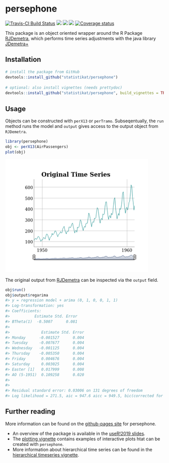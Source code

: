 
<!-- README.md is generated from README.Rmd. Please edit that file -->

# persephone

[![Travis-CI Build
Status](https://img.shields.io/travis/statistikat/persephone.svg?logo=travis)](https://travis-ci.org/statistikat/persephone)
[![](https://img.shields.io/badge/lifecycle-experimental-orange.svg?logo=github)](https://www.tidyverse.org/lifecycle/#experimental)
[![](https://img.shields.io/github/languages/code-size/statistikat/persephone.svg?logo=github)](https://github.com/statistikat/persephone)
[![](https://img.shields.io/github/last-commit/statistikat/persephone.svg?logo=github)](https://github.com/statistikat/persephone/commits/master)
[![Coverage
status](https://coveralls.io/repos/github/statistikat/persephone/badge.svg)](https://coveralls.io/r/statistikat/persephone?branch=master&service=github)

This package is an object oriented wrapper around the R Package
[RJDemetra](https://github.com/nbbrd/rjdemetra), which performs time
series adjustments with the java library
[JDemetra+](https://github.com/jdemetra)

## Installation

``` r
# install the package from GitHub
devtools::install_github("statistikat/persephone")

# optional: also install vignettes (needs prettydoc)
devtools::install_github("statistikat/persephone", build_vignettes = TRUE)
```

## Usage

Objects can be constructed with `perX13` or `perTramo`.
Subseqentually, the `run` method runs the model and `output` gives
access to the output object from `RJDemetra`.

``` r
library(persephone)
obj <- perX13(AirPassengers)
plot(obj)
```

<img src="man/figures/README-unnamed-chunk-1-1.png" width="90%" />

The original output from [RJDemetra](https://github.com/nbbrd/rjdemetra)
can be inspected via the `output` field.

``` r
obj$run()
obj$output$regarima
#> y = regression model + arima (0, 1, 0, 0, 1, 1)
#> Log-transformation: yes
#> Coefficients:
#>           Estimate Std. Error
#> BTheta(1)  -0.5007      0.081
#> 
#>              Estimate Std. Error
#> Monday      -0.001527      0.004
#> Tuesday     -0.007677      0.004
#> Wednesday   -0.001125      0.004
#> Thursday    -0.005350      0.004
#> Friday       0.004676      0.004
#> Saturday     0.003025      0.004
#> Easter [1]   0.017999      0.008
#> AO (5-1951)  0.109258      0.020
#> 
#> 
#> Residual standard error: 0.03006 on 131 degrees of freedom
#> Log likelihood = 271.5, aic = 947.6 aicc = 949.5, bic(corrected for length) = -6.674
```

## Further reading

More information can be found on the [github-pages
site](https://statistikat.github.io/persephone/) for persephone.

  - An overview of the package is available in the [useR\!2019
    slides](https://statistikat.github.io/persephone/articles/persephone-useR.pdf).
  - The [plotting
    vignette](https://statistikat.github.io/persephone/articles/persephone-plotting.html)
    contains examples of interactive plots htat can be created with
    `persephone`.
  - More information about hierarchical time series can be found in the
    [hierarchical timeseries
    vignette](https://statistikat.github.io/persephone/articles/persephone-hierarchical.html).
